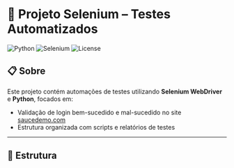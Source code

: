 # 🚀 Projeto Selenium – Testes Automatizados

![Python](https://img.shields.io/badge/Python-3.12-blue?logo=python) 
![Selenium](https://img.shields.io/badge/Selenium-4.31-green?logo=selenium) 
![License](https://img.shields.io/badge/license-MIT-green.svg)

## 📋 Sobre

Este projeto contém automações de testes utilizando **Selenium WebDriver** e **Python**, focados em:

- Validação de login bem-sucedido e mal-sucedido no site [saucedemo.com](https://www.saucedemo.com/)
- Estrutura organizada com scripts e relatórios de testes

---

## 📁 Estrutura






